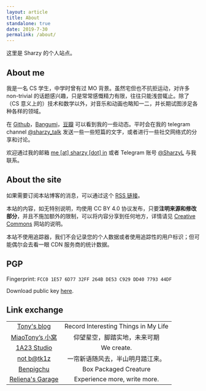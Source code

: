 ```yaml
---
layout: article
title: About
standalone: true
date: 2019-7-30
permalink: /about/
---
```


这里是 Sharzy 的个人站点。

## About me

我是一名 CS 学生，中学时曾有过 MO 背景。虽然宅但也不抗拒运动，对许多 non-trivial 的话题感兴趣，只是常常感慨精力有限，往往只能浅尝辄止。除了（CS 意义上的）技术和数学以外，对音乐和动画也略知一二，并长期试图涉足各种各样的领域。

在  [Github](https://github.com/SharzyL)，[Bangumi](https://bgm.tv/user/sharzy)，[豆瓣](https://www.douban.com/people/sharzy/) 可以看到我的一些动态。平时会在我的 telegram channel [@sharzy_talk](https://t.me/sharzy_talk) 发送一些一些短篇的文字，或者进行一些社交网络式的分享和讨论。

欢迎通过我的邮箱 [me [at] sharzy [dot] in](mailto:me@sharzy.in) 或者 Telegram 账号 [@SharzyL](https://t.me/sharzyl) 与我联系。

## About the site

如果需要订阅本站博客的消息，可以通过这个 [RSS 链接](/feed.xml)。

本站的内容，如无特别说明，均使用 CC BY 4.0 协议发布，只要**注明来源和修改部分**，并且不施加额外的限制，可以将内容分享到任何地方，详情请见 [Creative Commons](https://creativecommons.org/licenses/by/4.0/) 网站的说明。

本站不使用追踪器，我们不会记录您的个人数据或者使用追踪性的用户标识；但可能偶尔会去看一眼 CDN 服务商的统计数据。

## PGP

Fingerprint: `FCC0 1E57 6D77 32FF 264B DE53 C929 DD40 7793 44DF`

Download public key [here](https://keys.openpgp.org/vks/v1/by-fingerprint/FCC01E576D7732FF264BDE53C929DD40779344DF). 

## Link exchange

<table>
    <tbody>
        <tr>
            <td align="center"><a href="https://fengtony686.github.io/">Tony's blog</a></td>
            <td align="center">Record Interesting Things in My Life</td>
        </tr>
        <tr>
            <td align="center"><a href="https://miaotony.xyz/">MiaoTony’s 小窝</a></td>
            <td align="center">仰望星空，脚踏实地，未来可期</td>
        </tr>
        <tr>
            <td align="center"><a href="https://1a23.com/">1A23 Studio</a></td>
            <td align="center">We create.</td>
        </tr>
        <tr>
            <td align="center"><a href="https://blog.batkiz.com/">not b@tk1z</a></td>
            <td align="center">一帘新语随风去，半山明月踏江来。</td>
        </tr>
        <tr>
            <td align="center"><a href="https://benpigchu.com/">Benpigchu</a></td>
            <td align="center">Box Packaged Creature</td>
        </tr>
        <tr>
            <td align="center"><a href="https://blog.cyanoxygen.xyz">Reliena's Garage</a></td>
            <td align="center">Experience more, write more.</td>
        </tr>
    </tbody>
</table>
